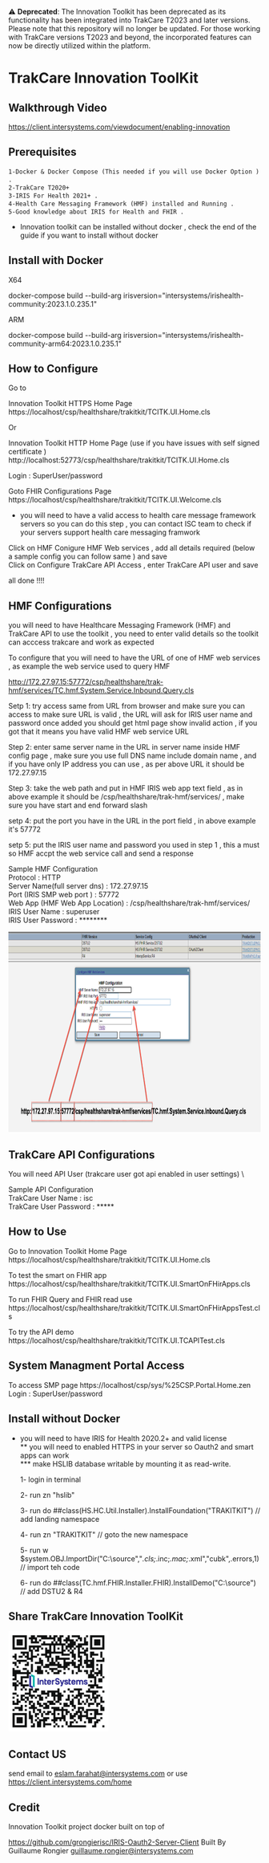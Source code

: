 :warning: **Deprecated**: The Innovation Toolkit has been deprecated as its functionality has been integrated into TrakCare T2023 and later versions. Please note that this repository will no longer be updated. For those working with TrakCare versions T2023 and beyond, the incorporated features can now be directly utilized within the platform.

# TrakCare Innovation ToolKit

## Walkthrough Video

https://client.intersystems.com/viewdocument/enabling-innovation


## Prerequisites

	1-Docker & Docker Compose (This needed if you will use Docker Option ) .
	2-TrakCare T2020+
	3-IRIS For Health 2021+ .
	4-Health Care Messaging Framework (HMF) installed and Running .
	5-Good knowledge about IRIS for Health and FHIR .

* Innovation toolkit can be installed without docker , check the end of the guide if you want to install without docker

## Install with Docker


X64

docker-compose build --build-arg irisversion="intersystems/irishealth-community:2023.1.0.235.1"

ARM

docker-compose build --build-arg irisversion="intersystems/irishealth-community-arm64:2023.1.0.235.1"




## How to Configure

Go to

Innovation Toolkit HTTPS Home Page\
https://localhost/csp/healthshare/trakitkit/TCITK.UI.Home.cls

Or

Innovation Toolkit HTTP Home Page (use if you have issues with self signed certificate )\
http://localhost:52773/csp/healthshare/trakitkit/TCITK.UI.Home.cls

Login : SuperUser/password

Goto FHIR Configurations Page \
https://localhost/csp/healthshare/trakitkit/TCITK.UI.Welcome.cls

* you will need to have a valid access to health care message framework servers so you can do this step , you can contact ISC team to check if your servers support health care messaging framwork

Click on HMF Conigure HMF Web services , add all details required (below a sample config you can follow same ) and save \
Click on Configure TrakCare API Access , enter TrakCare API user and save

all done !!!!

## HMF Configurations

you will need to have Healthcare Messaging Framework (HMF) and TrakCare API to use the toolkit  , you need to enter valid details so the toolkit can acccess trakcare and work as expected

To configure that you will need to have the URL of one of HMF web services , as example the web service used to query HMF

http://172.27.97.15:57772/csp/healthshare/trak-hmf/services/TC.hmf.System.Service.Inbound.Query.cls

Setp 1: try access same from URL from browser and make sure you can access to make sure URL is valid , the URL will ask for IRIS user name and password once added you should get html page show invalid action , if you got that it means you have valid HMF web service URL

Step 2: enter same server name in the URL in server name inside HMF config page , make sure you use full DNS name include domain name , and if you have only IP address you can use , as per above URL it should be 172.27.97.15

Step 3: take the web path and put in HMF IRIS web app text field , as in above example it should be /csp/healthshare/trak-hmf/services/ , make sure you have start and end forward slash

setp 4: put the port you have in the URL in the port field , in above example it's 57772

setp 5: put the IRIS user name and password you used in step 1 , this a must so HMF accpt the web service call and send a response


Sample HMF Configuration \
	Protocol			: HTTP \
	Server Name(full server dns)	: 172.27.97.15 \
	Port 	(IRIS SMP web port )	: 57772 \
	Web App  (HMF Web App Location)	: /csp/healthshare/trak-hmf/services/ \
	IRIS User Name 			: superuser \
	IRIS User Password		: ********



<img src="https://github.com/intersystems/TrakCare-Innovation-ToolKit/blob/main/images/HMFConfig.png" alt="drawing" style="width:700px;height:400px"/>

## TrakCare API Configurations

You will need API User  (trakcare user got api enabled in user settings) \

Sample API Configuration \
	TrakCare User Name 	: isc \
	TrakCare User Password	: *****




## How to Use

Go to Innovation Toolkit Home Page\
https://localhost/csp/healthshare/trakitkit/TCITK.UI.Home.cls 

To test the smart on FHIR app
https://localhost/csp/healthshare/trakitkit/TCITK.UI.SmartOnFHirApps.cls

To run FHIR Query and FHIR read use
https://localhost/csp/healthshare/trakitkit/TCITK.UI.SmartOnFHirAppsTest.cls

To try the API demo
https://localhost/csp/healthshare/trakitkit/TCITK.UI.TCAPITest.cls


## System Managment Portal Access

To access SMP page
https://localhost/csp/sys/%25CSP.Portal.Home.zen
Login : SuperUser/password


## Install without Docker

* you will need to have IRIS for Health 2020.2+ and valid license \
** you will need to enabled HTTPS in your server so Oauth2 and smart apps can work \
*** make HSLIB database writable by mounting it as read-write.

    1- login in terminal

    2- run zn "hslib"

    3- run do ##class(HS.HC.Util.Installer).InstallFoundation("TRAKITKIT") // add landing namespace

    4- run zn "TRAKITKIT"   // goto the new namespace

    5- run w $system.OBJ.ImportDir("C:\source\","*.cls;*.inc;*.mac;*.xml","cubk",.errors,1) // import teh code

    6- run do ##class(TC.hmf.FHIR.Installer.FHIR).InstallDemo("C:\source\") // add DSTU2 & R4



## Share TrakCare Innovation ToolKit

<img src="https://github.com/intersystems/TrakCare-Innovation-ToolKit/blob/main/images/repo-qr-code.png" alt="drawing" style="width:200px;height:200px"/>

## Contact US

send email to eslam.farahat@intersystems.com or use https://client.intersystems.com/home


## Credit


Innovation Toolkit project docker built on top of

https://github.com/grongierisc/IRIS-Oauth2-Server-Client
Built By Guillaume Rongier guillaume.rongier@intersystems.com
